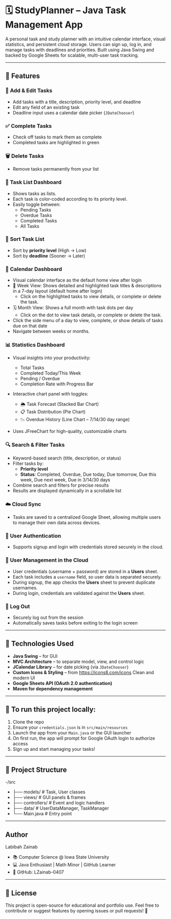 # 🗓️ StudyPlanner – Java Task Management App

A personal task and study planner with an intuitive calendar interface, visual statistics, and persistent cloud storage. Users can sign up, log in, and manage tasks with deadlines and priorities. Built using Java Swing and backed by Google Sheets for scalable, multi-user task tracking.

---

## 🌟 Features

### 📝 **Add & Edit Tasks**
  - Add tasks with a title, description, priority level, and deadline
  - Edit any field of an existing task
  - Deadline input uses a calendar date picker (`JDateChooser`)

### ✅ **Complete Tasks**
  - Check off tasks to mark them as complete
  - Completed tasks are highlighted in green

### 🗑️ **Delete Tasks**
  - Remove tasks permanently from your list

### 🧭 **Task List Dashboard**
  - Shows tasks as lists.
  - Each task is color-coded according to its priority level.
  - Easily toggle between:
    - Pending Tasks
    - Overdue Tasks
    - Completed Tasks
    - All Tasks
   
### 🔁 **Sort Task List**
  - Sort by **priority level** (High → Low)
  - Sort by **deadline** (Sooner → Later)
 
### 📅 **Calendar Dashboard** 
  - Visual calendar interface as the default home view after login
  - 📅 Week View: Shows detailed and highlighted task titles & descriptions in a 7-day layout (default home after login)
    - Click on the highlighted tasks to view details, or complete or delete the task.
  - 🗓️ Month View: Shows a full month with task dots per day
    - Click on the dot to view task details, or complete or delete the task.
  - Click the side menu of a day to view, complete, or show details of tasks due on that date
  - Navigate between weeks or months.
 
### 📊 **Statistics Dashboard** 
  - Visual insights into your productivity:
    - Total Tasks
    - Completed Today/This Week
    - Pending / Overdue
    - Completion Rate with Progress Bar
      
  - Interactive chart panel with toggles:
    - 🌦 Task Forecast (Stacked Bar Chart)
    - 📋 Task Distribution (Pie Chart)
    - 📉 Overdue History (Line Chart – 7/14/30 day range)
  - Uses JFreeChart for high-quality, customizable charts

### 🔍 **Search & Filter Tasks** 
  - Keyword-based search (title, description, or status)
  - Filter tasks by:
    - **Priority level**
    - **Status**: Completed, Overdue, Due today, Due tomorrow, Due this week, Due next week, Due in 3/14/30 days
  - Combine search and filters for precise results
  - Results are displayed dynamically in a scrollable list

### ☁️ **Cloud Sync** 
  - Tasks are saved to a centralized Google Sheet, allowing multiple users to manage their own data across devices.

### 🔐 **User Authentication** 
  - Supports signup and login with credentials stored securely in the cloud.

### 🔐 **User Management in the Cloud**
  - User credentials (username + password) are stored in a **Users** sheet.
  - Each task includes a `username` field, so user data is separated securely.
  - During signup, the app checks the **Users** sheet to prevent duplicate usernames.
  - During login, credentials are validated against the **Users** sheet.
  
### 🚪 **Log Out**
  - Securely log out from the session
  - Automatically saves tasks before exiting to the login screen

---

## 🧠 Technologies Used

- **Java Swing** – for GUI
- **MVC Architecture** – to separate model, view, and control logic
- **JCalendar Library** – for date picking (via `JDateChooser`)
- **Custom Icons & Styling** – from https://icons8.com/icons Clean and modern UI
- **Google Sheets API (OAuth 2.0 authentication)**
- **Maven for dependency management**

---
## 📁 To run this project locally:
1. Clone the repo
2. Ensure your `credentials.json` is in `src/main/resources`
3. Launch the app from your `Main.java` or the GUI launcher
4. On first run, the app will prompt for Google OAuth login to authorize access
6. Sign up and start managing your tasks!

---

## 📁 Project Structure

-/src
  - ├── models/ # Task, User classes
  - ├── views/ # GUI panels & frames
  - ├── controllers/ # Event and logic handlers
  - ├── data/ # UserDataManager, TaskManager
  - └── Main.java # Entry point

---

## Author
Labibah Zainab
- 📚 Computer Science @ Iowa State University
- 💻 Java Enthusiast | Math Minor | GitHub Learner
- 🔗 GitHub: LZainab-0407

 ---

## 📜 License
This project is open-source for educational and portfolio use.
Feel free to contribute or suggest features by opening issues or pull requests! 🎉

